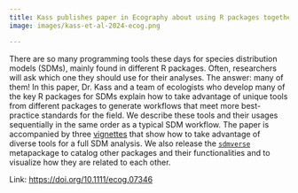 ```yaml
---
title: Kass publishes paper in Ecography about using R packages together for species distribution modeling
image: images/kass-et-al-2024-ecog.png

---
```


There are so many programming tools these days for species distribution models (SDMs), mainly found in different R packages. Often, researchers will ask which one they should use for their analyses. The answer: many of them! In this paper, Dr. Kass and a team of ecologists who develop many of the key R packages for SDMs explain how to take advantage of unique tools from different packages to generate workflows that meet more best-practice standards for the field. We describe these tools and their usages sequentially in the same order as a typical SDM workflow. The paper is accompanied by three <a href="https://doi.org/10.6084/m9.figshare.27312903" target="_blank">vignettes</a> that show how to take advantage of diverse tools for a full SDM analysis. We also release the <a href="https://github.com/sylvainschmitt/sdmverse" target="_blank">`sdmverse`</a> metapackage to catalog other packages and their functionalities and to visualize how they are related to each other.

Link: <a href="https://doi.org/10.1111/ecog.07346" target="_blank">https://doi.org/10.1111/ecog.07346</a>
